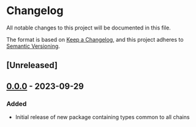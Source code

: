 # Changelog
All notable changes to this project will be documented in this file.

The format is based on [Keep a Changelog](https://keepachangelog.com/en/1.0.0/),
and this project adheres to [Semantic Versioning](https://semver.org/spec/v2.0.0.html).

## [Unreleased]

## [0.0.0] - 2023-09-29
### Added
- Initial release of new package containing types common to all chains

[0.0.0]: https://github.com/subquery/subql/tag/types-core/0.0.0
